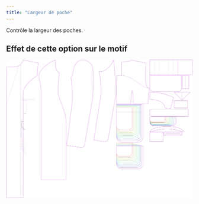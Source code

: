 ```yaml
---
title: "Largeur de poche"
---
```


Contrôle la largeur des poches.

## Effet de cette option sur le motif

![Cette image montre l'effet de cette option en superposant plusieurs variantes qui ont une valeur différente pour cette option](carlita_pocketwidth_sample.svg "Effet de cette option sur le modèle")
